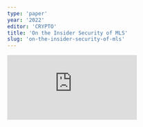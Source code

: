```yaml
---
type: 'paper'
year: '2022'
editor: 'CRYPTO'
title: 'On the Insider Security of MLS'
slug: 'on-the-insider-security-of-mls'
---
```


![](https://static.meri.garden/69e0290dbcbccb5d86fba3b5ea3d3079.pdf)